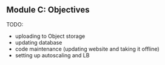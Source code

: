 ## Module C: Objectives

TODO:
- uploading to Object storage
- updating database
- code maintenance (updating website and taking it offline)
- setting up autoscaling and LB
